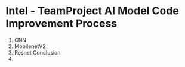 # Intel - TeamProject AI Model Code Improvement Process
1. CNN
2. MobilenetV2
3. Resnet
Conclusion
1.
